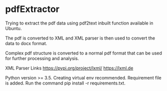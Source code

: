 # pdfExtractor
Trying to extract the pdf data using pdf2text inbuilt function available in Ubuntu. 

The pdf is converted to XML and XML parser is then used to convert the data to docx format. 

Complex pdf structure is converted to a normal pdf format that can be used for further processing and analysis.

XML Parser Links
https://pypi.org/project/lxml/
https://lxml.de

Python version >= 3.5. Creating virtual env recommended.
Requirement file is added. Run the command pip install -r requirements.txt.

